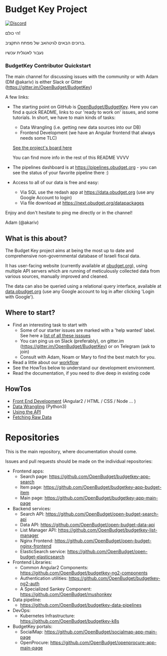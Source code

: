 # Budget Key Project

[![Discord](https://img.shields.io/discord/758246813781983252.svg?label=&logo=discord&logoColor=ffffff&color=7389D8&labelColor=6A7EC2)](https://discord.gg/S9JBJSE)

הי כולם!

ברוכים הבאים לגיטהאב של מפתח התקציב.

נעבור לאנגלית עכשיו

### BudgetKey Contributor Quickstart

The main channel for discussing issues with the community or with Adam (DM @akariv) is either Slack or Gitter (https://gitter.im/OpenBudget/BudgetKey)

A few links:
- The starting point on GitHub is [OpenBudget/BudgetKey](https://github.com/OpenBudget/Budgetkey).
  Here you can find a quick README, links to our 'ready to work on' issues, and some tutorials.
  In short, we have to main kinds of tasks:
  - Data Wrangling (i.e. getting new data sources into our DB)
  - Frontend Development (we have an Angular frontend that always needs some TLC)

  [See the project's board here](https://github.com/orgs/OpenBudget/projects/3)

  You can find more info in the rest of this README VVVV

- The pipelines dashboard is at https://pipelines.obudget.org - you can see the status of your favorite pipeline there :)

- Access to all of our data is free and easy:
  - Via SQL use the redash app at https://data.obudget.org (use any Google Account to login)
  - Via file download at https://next.obudget.org/datapackages

Enjoy and don't hesitate to ping me directly or in the channel!

Adam (@akariv)

## What is this about?

The Budget Key project aims at being the most up to date and comprehensive non-governmental database of Israeli fiscal data.

It has user-facing website (currently available at [obudget.org](http://obudget.org)), using multiple API servers which are running of meticulously collected data from various sources, manually improved and cleaned.

The data can also be queried using a relational query interface, available at [data.obudget.org](http://data.obudget.org) (use any Google account to log in after clicking 'Login with Google').

## Where to start?

- Find an interesting task to start with
  - Some of our starter issues are marked with a 'help wanted' label. 
    See here a [list of all these isssues](https://github.com/issues?utf8=%E2%9C%93&q=is%3Aopen+is%3Aissue+user%3AOpenBudget+label%3A%22help+wanted%22+label%3Aready+)
  - You can ping us on Slack (preferably), on gitter.im (https://gitter.im/OpenBudget/BudgetKey) or on Telegram (ask to join)
  - Consult with Adam, Noam or Mary to find the best match for you.
- Read a little about our [workflow](https://github.com/OpenBudget/BudgetKey/blob/master/documentation/Workflow.md)
- See the HowTos below to understand our development environment.
- Read the documentation, if you need to dive deep in existing code

## HowTos

- [Front End Development](https://github.com/OpenBudget/BudgetKey/blob/master/documentation/FrontEndDevelopment.md) (Angular2 / HTML / CSS / Node ... )
- [Data Wrangling](https://github.com/OpenBudget/budgetkey-data-pipelines/blob/master/README.md) (Python3)
- [Using the API](https://github.com/OpenBudget/BudgetKey/blob/master/documentation/UsingTheAPI.md)
- [Fetching Raw Data](https://github.com/OpenBudget/BudgetKey/blob/master/documentation/RawData.md)

# Repositories

This is the main repository, where documentation should come.

Issues and pull requests should be made on the individual repositories:
 - Frontend apps:
   - Search page: https://github.com/OpenBudget/budgetkey-app-search
   - Item page: https://github.com/OpenBudget/budgetkey-app-budget-item   
   - Main page: https://github.com/OpenBudget/budgetkey-app-main-page   
 - Backend services:
   - Search API: https://github.com/OpenBudget/open-budget-search-api
   - Data API: https://github.com/OpenBudget/open-budget-data-api
   - List Manager API: https://github.com/OpenBudget/budgetkey-list-manager
   - Nginx Frontend: https://github.com/OpenBudget/open-budget-nginx-frontend
   - ElasticSearch service: https://github.com/OpenBudget/open-budget-elasticsearch
 - Frontend Libraries:
   - Common Angular2 Components: https://github.com/OpenBudget/budgetkey-ng2-components
   - Authentication utilities: https://github.com/OpenBudget/budgetkey-ng2-auth
   - A Specialized Sankey Component: https://github.com/OpenBudget/mushonkey
 - Data pipeline:
   - https://github.com/OpenBudget/budgetkey-data-pipelines
 - DevOps:
   - Kubernetes Infrastructure: https://github.com/OpenBudget/budgetkey-k8s
 - BudgetKey portals:
   - SocialMap: https://github.com/OpenBudget/socialmap-app-main-page
   - OpenProcure: https://github.com/OpenBudget/openprocure-app-main-page
